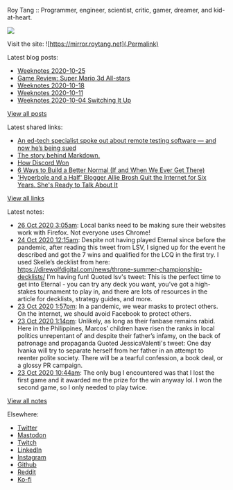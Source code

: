 Roy Tang :: Programmer, engineer, scientist, critic, gamer, dreamer, and kid-at-heart.

![](https://roytang.net/img/profile.jpg)

Visit the site: ![https://mirror.roytang.net](.Permalink)

Latest blog posts:
    

- [Weeknotes 2020-10-25](https://mirror.roytang.net/2020/10/weeknotes-2020-10-25/)
- [Game Review: Super Mario 3d All-stars](https://mirror.roytang.net/2020/10/mario-3d-all-stars/)
- [Weeknotes 2020-10-18](https://mirror.roytang.net/2020/10/weeknotes-2020-10-18/)
- [Weeknotes 2020-10-11](https://mirror.roytang.net/2020/10/weeknotes-2020-10-11/)
- [Weeknotes 2020-10-04 Switching It Up](https://mirror.roytang.net/2020/10/weeknotes-2020-10-04/)

[View all posts](https://mirror.roytang.net/blog)

Latest shared links:
    

- [An ed-tech specialist spoke out about remote testing software — and now he’s being sued](https://mirror.roytang.net/2020/10/an-ed-tech-specialist-spoke-out-about-remote-testing-software-and-now-hes-being-sued/)
- [The story behind Markdown.](https://mirror.roytang.net/2020/10/the-story-behind-markdown/)
- [How Discord Won](https://mirror.roytang.net/2020/10/how-discord-won/)
- [6 Ways to Build a Better Normal (If and When We Ever Get There)](https://mirror.roytang.net/2020/10/6-ways-to-build-a-better-normal-if-and-when-we-ever-get-there/)
- [&#39;Hyperbole and a Half&#39; Blogger Allie Brosh Quit the Internet for Six Years. She&#39;s Ready to Talk About It](https://mirror.roytang.net/2020/10/hyperbole-and-a-half-blogger-allie-brosh-quit-the-internet-for-six-years-she-s-ready-to-talk-about-i/)

[View all links](https://mirror.roytang.net/links)

Latest notes:
    

- [26 Oct 2020 3:05am](https://mirror.roytang.net/2020/10/1320562175245598721/): Local banks need to be making sure their websites work with Firefox. Not everyone uses Chrome!
- [24 Oct 2020 12:15am](https://mirror.roytang.net/2020/10/1319794495395745793/): Despite not having played Eternal since before the pandemic, after reading this tweet from LSV, I signed up for the event he described and got the 7 wins and qualified for the LCQ in the first try. I used Skelle&rsquo;s decklist from here: https://direwolfdigital.com/news/throne-summer-championship-decklists/
I&rsquo;m having fun!
Quoted lsv&#39;s tweet:   This is the perfect time to get into Eternal - you can try any deck you want, you&rsquo;ve got a high-stakes tournament to play in, and there are lots of resources in the article for decklists, strategy guides, and more.
- [23 Oct 2020 1:57pm](https://mirror.roytang.net/2020/10/a38e76d18c18ef7048cd755f7374f753/): In a pandemic, we wear masks to protect others.
On the internet, we should avoid Facebook to protect others.
- [23 Oct 2020 1:14pm](https://mirror.roytang.net/2020/10/1319628147726270467/): Unlikely, as long as their fanbase remains rabid. Here in the Philippines, Marcos&rsquo; children have risen the ranks in local politics unrepentant of and despite their father&rsquo;s infamy, on the back of patronage and propaganda
Quoted JessicaValenti&#39;s tweet:   One day Ivanka will try to separate herself from her father in an attempt to reenter polite society. There will be a tearful confession, a book deal, or a glossy PR campaign.
- [23 Oct 2020 10:44am](https://mirror.roytang.net/2020/10/g9qvnxs/): The only bug I encountered was that I lost the first game and it awarded me the prize for the win anyway lol. I won the second game, so I only needed to play twice.

[View all notes](https://mirror.roytang.net/notes)

Elsewhere:

- [Twitter](https://twitter.com/roytang)
- [Mastodon](https://mastodon.technology/@roytang)
- [Twitch](https://twitch.tv/twitchyroy)
- [LinkedIn](https://www.linkedin.com/in/roytang)
- [Instagram](https://instagram.com/roytang0400)
- [Github](https://github.com/roytang)
- [Reddit](https://reddit.com/u/hungryroy)
- [Ko-fi](https://ko-fi.com/roytang)